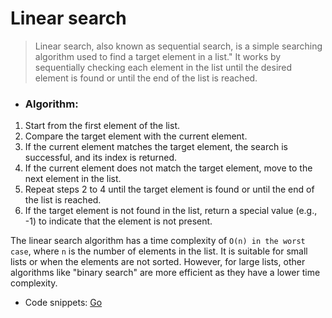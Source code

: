 # Linear search

> Linear search, also known as sequential search, is a simple searching algorithm used to find a target element in a list." It works by sequentially checking each element in the list until the desired element is found or until the end of the list is reached.

* ### Algorithm:

1. Start from the first element of the list.
2. Compare the target element with the current element.
3. If the current element matches the target element, the search is successful, and its index is returned.
4. If the current element does not match the target element, move to the next element in the list.
5. Repeat steps 2 to 4 until the target element is found or until the end of the list is reached.
5. If the target element is not found in the list, return a special value (e.g., -1) to indicate that the element is not present.

The linear search algorithm has a time complexity of `O(n) in the worst case`, where `n` is the number of elements in the list. It is suitable for small lists or when the elements are not sorted. However, for large lists, other algorithms like "binary search" are more efficient as they have a lower time complexity.

* Code snippets: [Go](https://github.com/Evergreenies/go-algorithms/blob/b4a1cefd51c2172dd90fb99e93880e3e3445de63/algos/searching/001_linear_search.go)
